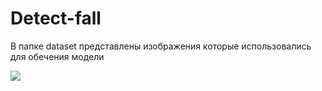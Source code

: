 # Detect-fall

В папке dataset представлены изображения которые использовались для обечения модели

<a href="https://universe.roboflow.com/tickflag/detect-fall/model/">
    <img src="https://app.roboflow.com/images/try-model-badge.svg"></img>
</a>
